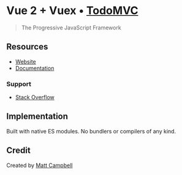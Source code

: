# Vue 2 + Vuex • [TodoMVC](http://todomvc.com)

> The Progressive JavaScript Framework

## Resources

- [Website](https://vuejs.org/)
- [Documentation](https://vuejs.org/v2/guide/)

### Support

- [Stack Overflow](http://stackoverflow.com/questions/tagged/vue)

## Implementation

Built with native ES modules. No bundlers or compilers of any kind.

## Credit

Created by [Matt Campbell](https://mattcampbell.net/)
